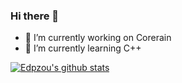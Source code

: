 ### Hi there 👋


- 🔭 I’m currently working on Corerain
- 🌱 I’m currently learning C++


[![Edpzou's github stats](https://github-readme-stats.vercel.app/api?username=aksenventwo&show_icons=true&theme=dark)](https://github.com/anuraghazra/github-readme-stats)
